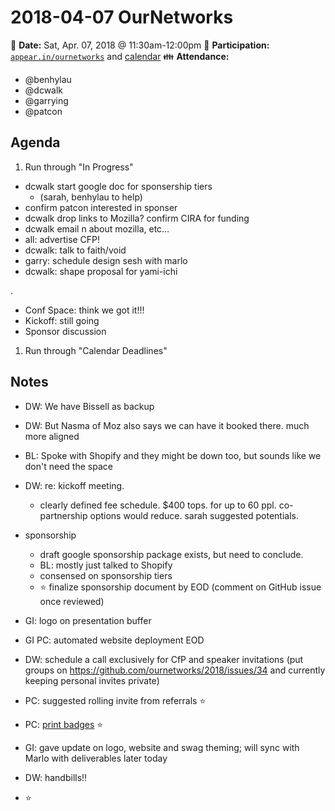 # 2018-04-07 OurNetworks

:date: **Date:** Sat, Apr. 07, 2018 @ 11:30am-12:00pm
:raising_hand: **Participation:** [`appear.in/ournetworks`](https://appear.in/ournetworks) and [calendar](https://calendar.google.com/calendar/embed?src=aers7atolh0uurlfmkoki9kikg%40group.calendar.google.com&ctz=America%2FToronto)
:family: **Attendance:**
- @benhylau
- @dcwalk
- @garrying
- @patcon



## Agenda

1. Run through "In Progress"


-   dcwalk start google doc for sponsership tiers
    -   (sarah, benhylau to help)
-   confirm patcon interested in sponser
-   dcwalk drop links to Mozilla? confirm CIRA for funding
-   dcwalk email n about mozilla, etc…
-   all: advertise CFP!
-   dcwalk: talk to faith/void
-   garry: schedule design sesh with marlo
-   dcwalk: shape proposal for yami-ichi

.


- Conf Space: think we got it!!!
- Kickoff: still going
- Sponsor discussion

1. Run through "Calendar Deadlines"

## Notes

- DW: We have Bissell as backup
- DW: But Nasma of Moz also says we can have it booked there. much more aligned
- BL: Spoke with Shopify and they might be down too, but sounds like we don't need the space
- DW: re: kickoff meeting.
    - clearly defined fee schedule. $400 tops. for up to 60 ppl. co-partnership options would reduce. sarah suggested potentials.
- sponsorship
    - draft google sponsorship package exists, but need to conclude.
    - BL: mostly just talked to Shopify
    - consensed on sponsorship tiers
    - :star: finalize sponsorship document by EOD (comment on GitHub issue once reviewed)

- GI: logo on presentation buffer
- GI PC: automated website deployment EOD
- DW: schedule a call exclusively for CfP and speaker invitations (put groups on https://github.com/ournetworks/2018/issues/34 and currently keeping personal invites private)
- PC: suggested rolling invite from referrals :star:
- PC: [print badges](https://github.com/ournetworks/2018/issues/36) :star:
- GI: gave update on logo, website and swag theming; will sync with Marlo with deliverables later today
- DW: handbills!!
- :star: